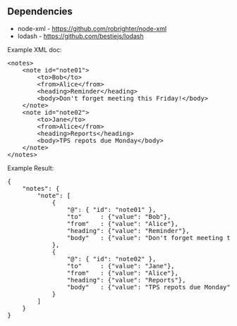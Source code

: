Dependencies
------------
* node-xml - https://github.com/robrighter/node-xml
* lodash - https://github.com/bestiejs/lodash


Example XML doc:
<pre>
&lt;notes&gt;
	&lt;note id="note01"&gt;
		&lt;to&gt;Bob&lt;/to&gt;
		&lt;from&gt;Alice&lt;/from&gt;
		&lt;heading&gt;Reminder&lt;/heading&gt;
		&lt;body&gt;Don't forget meeting this Friday!&lt;/body&gt;
	&lt;/note&gt;
	&lt;note id="note02"&gt;
		&lt;to&gt;Jane&lt;/to&gt;
		&lt;from&gt;Alice&lt;/from&gt;
		&lt;heading&gt;Reports&lt;/heading&gt;
		&lt;body&gt;TPS repots due Monday&lt;/body&gt;
	&lt;/note&gt;
&lt;/notes&gt;
</pre>

Example Result:
<pre>
{
	"notes": {
		"note": [
			{
				"@": { "id": "note01" },
				"to"     : {"value": "Bob"},
				"from"   : {"value": "Alice"},
				"heading": {"value": "Reminder"},
 				"body"   : {"value": "Don't forget meeting this Friday!"}
			},
			{
				"@": { "id": "note02" },
				"to"     : {"value": "Jane"},
				"from"   : {"value": "Alice"},
				"heading": {"value": "Reports"},
				"body"   : {"value": "TPS repots due Monday"}
			}
		]
	}
}
</pre>